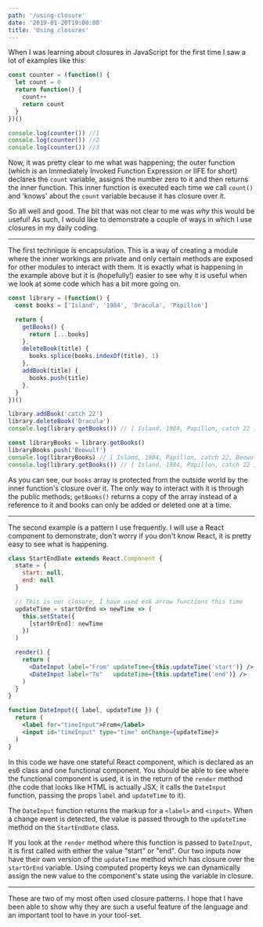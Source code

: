 ```yaml
---
path: '/using-closure'
date: '2019-01-20T19:00:00'
title: 'Using closures'
---
```


When I was learning about closures in JavaScript for the first time I saw a lot of examples like this:

```javascript
const counter = (function() {
  let count = 0
  return function() {
    count++
    return count
  }
})()

console.log(counter()) //1
console.log(counter()) //2
console.log(counter()) //3
```

Now, it was pretty clear to me what was happening; the outer function (which is an Immediately Invoked Function Expression or IIFE for short) declares the `count` variable, assigns the number zero to it and then returns the inner function. This inner function is executed each time we call `count()` and 'knows' about the `count` variable because it has closure over it.

So all well and good. The bit that was not clear to me was _why_ this would be useful! As such, I would like to demonstrate a couple of ways in which I use closures in my daily coding.

---

The first technique is encapsulation. This is a way of creating a module where the inner workings are private and only certain methods are exposed for other modules to interact with them. It is exactly what is happening in the example above but it is (hopefully!) easier to see why it is useful when we look at some code which has a bit more going on.

```javascript
const library = (function() {
  const books = ['Island', '1984', 'Dracula', 'Papillon']

  return {
    getBooks() {
      return [...books]
    },
    deleteBook(title) {
      books.splice(books.indexOf(title), 1)
    },
    addBook(title) {
      books.push(title)
    },
  }
})()

library.addBook('catch 22')
library.deleteBook('Dracula')
console.log(library.getBooks()) // [ Island, 1984, Papillon, catch 22 ]

const libraryBooks = library.getBooks()
libraryBooks.push('Beowulf')
console.log(libraryBooks) // [ Island, 1984, Papillon, catch 22, Beowulf ]
console.log(library.getBooks()) // [ Island, 1984, Papillon, catch 22 ]
```

As you can see, our `books` array is protected from the outside world by the inner function's closure over it. The only way to interact with it is through the public methods; `getBooks()` returns a copy of the array instead of a reference to it and books can only be added or deleted one at a time.

---

The second example is a pattern I use frequently. I will use a React component to demonstrate, don't worry if you don't know React, it is pretty easy to see what is happening.

```jsx
class StartEndDate extends React.Component {
  state = {
    start: null,
    end: null
  }

  // This is our closure, I have used es6 arrow functions this time
  updateTime = startOrEnd => newTime => (
    this.setState({
      [startOrEnd]: newTime
    })
  )

  render() {
    return (
      <DateInput label="From" updateTime={this.updateTime('start')} />
      <DateInput label="To"   updateTime={this.updateTime('end')} />
    )
  }
}

function DateInput({ label, updateTime }) {
  return (
    <label for="timeInput">From</label>
    <input id="timeInput" type="time" onChange={updateTime}>
  )
}
```

In this code we have one stateful React component, which is declared as an es6 class and one functional component. You should be able to see where the functional component is used, it is in the return of the `render` method (the code that looks like HTML is actually JSX; it calls the `DateInput` function, passing the props `label` and `updateTime` to it).

The `DateInput` function returns the markup for a `<label>` and `<input>`. When a change event is detected, the value is passed through to the `updateTime` method on the `StartEndDate` class.

If you look at the `render` method where this function is passed to `DateInput`, it is first called with either the value "start" or "end". Our two inputs now have their own version of the `updateTime` method which has closure over the `startOrEnd` variable. Using computed property keys we can dynamically assign the new value to the component's state using the variable in closure.

---

These are two of my most often used closure patterns. I hope that I have been able to show why they are such a useful feature of the language and an important tool to have in your tool-set.
